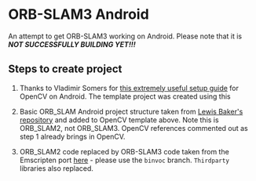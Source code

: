 # ORB-SLAM3 Android

An attempt to get ORB-SLAM3 working on Android. Please note that it is ***NOT SUCCESSFULLY BUILDING YET!!!***

## Steps to create project

1. Thanks to Vladimir Somers for [this extremely useful setup guide](https://github.com/VlSomers/native-opencv-android-template) for OpenCV on Android. The template project was created using this

2. Basic ORB_SLAM Android project structure taken from [Lewis Baker's repository](https://github.com/bakelew/ORB_SLAM2_Android) and added to OpenCV template above. Note this is ORB_SLAM2, not ORB_SLAM3. OpenCV references commented out as step 1 already brings in OpenCV.

3. ORB_SLAM2 code replaced by ORB-SLAM3 code taken from the Emscripten port [here](https://github.com/nickw1/ORB_SLAM3/tree/binvoc) - please use the `binvoc` branch. `Thirdparty` libraries also replaced.

